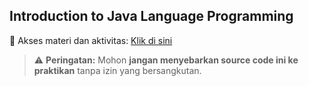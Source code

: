 ## **Introduction to Java Language Programming**

📌 Akses materi dan aktivitas: [Klik di sini](https://drive.google.com/drive/folders/18araSM_PqlNN39oydYV8XtTPD3zlkPSJ?usp=sharing)

> ⚠️ **Peringatan:** Mohon **jangan menyebarkan source code ini ke praktikan** tanpa izin yang bersangkutan.

